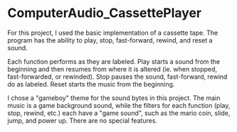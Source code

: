 ﻿# ComputerAudio_CassettePlayer

For this project, I used the basic implementation of a cassette tape. The program has the ability to play, stop, fast-forward, rewind, and reset a sound.

Each function performs as they are labeled. Play starts a sound from the beginning and then resumes from where it is altered (ie. when stopped, fast-forwarded, or rewinded). Stop pauses the sound, fast-forward, rewind do as labeled. Reset starts the music from the beginning.

I chose a "gameboy" theme for the sound bytes in this project. The main music is a game background sound, while the filters for each function (play, stop, rewind, etc.) each have a "game sound", such as the mario coin, slide, jump, and power up. There are no special features.
